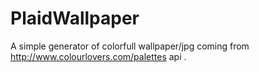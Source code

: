 # PlaidWallpaper

A simple generator of colorfull wallpaper/jpg coming from http://www.colourlovers.com/palettes api . 
